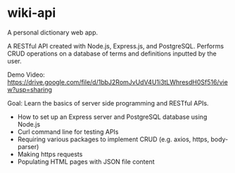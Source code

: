 # wiki-api

A personal dictionary web app.

A RESTful API created with Node.js, Express.js, and PostgreSQL. Performs CRUD operations on a database of terms and definitions inputted by the user.

Demo Video: https://drive.google.com/file/d/1bbJ2RomJvUdV4U1i3tLWhresdH0Sf516/view?usp=sharing

Goal: Learn the basics of server side programming and RESTful APIs.

- How to set up an Express server and PostgreSQL database using Node.js
- Curl command line for testing APIs
- Requiring various packages to implement CRUD (e.g. axios, https, body-parser)
- Making https requests
- Populating HTML pages with JSON file content
